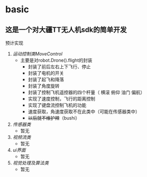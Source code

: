 # basic
这是一个对大疆TT无人机sdk的简单开发
--------
预计实现  
1. *运动控制类MoveControl*
    - 主要是对robot.Drone().flight的封装
       - 封装了前后左右上下飞行、停止
       - 封装了电机的开关
       - 封装了起飞和降落
       - 封装了角度旋转
       - 封装了控制飞机遥控器的四个杆量（ 横滚 俯仰 油门 偏航）
       - 实现了速度控制，飞行的距离控制
       - 实现了键盘流控制飞机的功能
       - 速度获取，角速度获取不在此类中（可能在传感器类中）
       - ~~以后就不维护辣~~（bushi）
2. *传感器类*
    - 暂无
3. *视频流类*
   - 暂无
4. *ui界面*
   - 暂无
5. *视觉处理及算法类*
   - 暂无